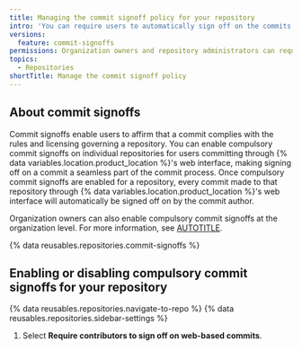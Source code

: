 ```yaml
---
title: Managing the commit signoff policy for your repository
intro: 'You can require users to automatically sign off on the commits they make to your repository using {% data variables.product.product_name %}''s web interface.'
versions:
  feature: commit-signoffs
permissions: Organization owners and repository administrators can require all commits to a repository to be signed off by the commit author.
topics:
  - Repositories
shortTitle: Manage the commit signoff policy
---
```


## About commit signoffs

Commit signoffs enable users to affirm that a commit complies with the rules and licensing governing a repository. You can enable compulsory commit signoffs on individual repositories for users committing through {% data variables.location.product_location %}'s web interface, making signing off on a commit a seamless part of the commit process. Once compulsory commit signoffs are enabled for a repository, every commit made to that repository through {% data variables.location.product_location %}'s web interface will automatically be signed off on by the commit author.

Organization owners can also enable compulsory commit signoffs at the organization level. For more information, see [AUTOTITLE](/organizations/managing-organization-settings/managing-the-commit-signoff-policy-for-your-organization).

{% data reusables.repositories.commit-signoffs %}

## Enabling or disabling compulsory commit signoffs for your repository

{% data reusables.repositories.navigate-to-repo %}
{% data reusables.repositories.sidebar-settings %}
1. Select **Require contributors to sign off on web-based commits**.

